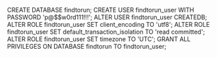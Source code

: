 CREATE DATABASE findtorun;
CREATE USER findtorun_user WITH PASSWORD 'p@$$w0rd111!!!'; ALTER USER findtorun_user CREATEDB; ALTER ROLE findtorun_user SET client_encoding TO 'utf8'; ALTER ROLE findtorun_user SET default_transaction_isolation TO 'read committed'; ALTER ROLE findtorun_user SET timezone TO 'UTC'; GRANT ALL PRIVILEGES ON DATABASE findtorun TO findtorun_user;

